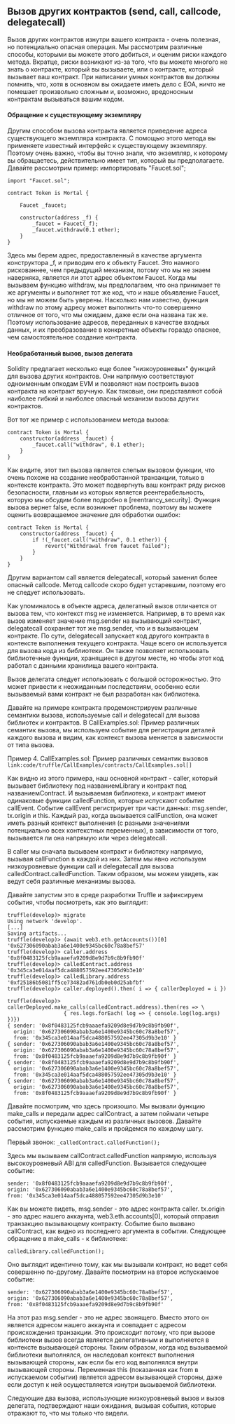 
## Вызов других контрактов (send, call, callcode, delegatecall)

Вызов других контрактов изнутри вашего контракта - очень полезная, но потенциально опасная операция. Мы рассмотрим различные способы, которыми вы можете этого добиться, и оценим риски каждого метода. Вкратце, риски возникают из-за того, что вы можете многого не знать о контракте, который вы вызываете, или о контракте, который вызывает ваш контракт. При написании умных контрактов вы должны помнить, что, хотя в основном вы ожидаете иметь дело с EOA, ничто не помешает произвольно сложным и, возможно, вредоносным контрактам вызываться вашим кодом.


#### Обращение к существующему экземпляру
Другим способом вызова контракта является приведение адреса существующего экземпляра контракта. С помощью этого метода вы применяете известный интерфейс к существующему экземпляру. Поэтому очень важно, чтобы вы точно знали, что экземпляр, к которому вы обращаетесь, действительно имеет тип, который вы предполагаете. Давайте рассмотрим пример:
импортировать "Faucet.sol";

```
import "Faucet.sol";

contract Token is Mortal {

    Faucet _faucet;

    constructor(address _f) {
        _faucet = Faucet(_f);
        _faucet.withdraw(0.1 ether);
    }
}
```

Здесь мы берем адрес, предоставленный в качестве аргумента конструктора _f, и приводим его к объекту Faucet. Это намного рискованнее, чем предыдущий механизм, потому что мы не знаем наверняка, является ли этот адрес объектом Faucet. Когда мы вызываем функцию withdraw, мы предполагаем, что она принимает те же аргументы и выполняет тот же код, что и наше объявление Faucet, но мы не можем быть уверены. Насколько нам известно, функция withdraw по этому адресу может выполнить что-то совершенно отличное от того, что мы ожидаем, даже если она названа так же. Поэтому использование адресов, переданных в качестве входных данных, и их преобразование в конкретные объекты гораздо опаснее, чем самостоятельное создание контракта.

#### Необработанный вызов, вызов делегата
Solidity предлагает несколько еще более "низкоуровневых" функций для вызова других контрактов. Они напрямую соответствуют одноименным опкодам EVM и позволяют нам построить вызов контракта на контракт вручную. Как таковые, они представляют собой наиболее гибкий и наиболее опасный механизм вызова других контрактов.

Вот тот же пример с использованием метода вызова:

```
contract Token is Mortal {
	constructor(address _faucet) {
		_faucet.call("withdraw", 0.1 ether);
	}
}
```

Как видите, этот тип вызова является слепым вызовом функции, что очень похоже на создание необработанной транзакции, только в контексте контракта. Это может подвергнуть ваш контракт ряду рисков безопасности, главным из которых является реентерабельность, которую мы обсудим более подробно в [reentrancy_security]. Функция вызова вернет false, если возникнет проблема, поэтому вы можете оценить возвращаемое значение для обработки ошибок:

```
contract Token is Mortal {
	constructor(address _faucet) {
		if !(_faucet.call("withdraw", 0.1 ether)) {
			revert("Withdrawal from faucet failed");
		}
	}
}
```

Другим вариантом call является delegatecall, который заменил более опасный callcode. Метод callcode скоро будет устаревшим, поэтому его не следует использовать.

Как упоминалось в объекте адреса, делегатный вызов отличается от вызова тем, что контекст msg не изменяется. Например, в то время как вызов изменяет значение msg.sender на вызывающий контракт, delegatecall сохраняет тот же msg.sender, что и в вызывающем контракте. По сути, delegatecall запускает код другого контракта в контексте выполнения текущего контракта. Чаще всего он используется для вызова кода из библиотеки. Он также позволяет использовать библиотечные функции, хранящиеся в другом месте, но чтобы этот код работал с данными хранилища вашего контракта.

Вызов делегата следует использовать с большой осторожностью. Это может привести к неожиданным последствиям, особенно если вызываемый вами контракт не был разработан как библиотека.

Давайте на примере контракта продемонстрируем различные семантики вызова, используемые call и delegatecall для вызова библиотек и контрактов. В CallExamples.sol: Пример различных семантик вызова, мы используем событие для регистрации деталей каждого вызова и видим, как контекст вызова меняется в зависимости от типа вызова.

Пример 4. CallExamples.sol: Пример различных семантик вызовов
`link:code/truffle/CallExamples/contracts/CallExamples.sol[]`

Как видно из этого примера, наш основной контракт - caller, который вызывает библиотеку под названиемLibrary и контракт под названиемContract. И вызываемая библиотека, и контракт имеют одинаковые функции calledFunction, которые испускают событие callEvent. Событие callEvent регистрирует три части данных: msg.sender, tx.origin и this. Каждый раз, когда вызывается callFunction, она может иметь разный контекст выполнения (с разными значениями потенциально всех контекстных переменных), в зависимости от того, вызывается ли она напрямую или через delegatecall.

В caller мы сначала вызываем контракт и библиотеку напрямую, вызывая callFunction в каждой из них. Затем мы явно используем низкоуровневые функции call и delegatecall для вызова calledContract.calledFunction. Таким образом, мы можем увидеть, как ведут себя различные механизмы вызова.

Давайте запустим это в среде разработки Truffle и зафиксируем события, чтобы посмотреть, как это выглядит:

```
truffle(develop)> migrate
Using network 'develop'.
[...]
Saving artifacts...
truffle(develop)> (await web3.eth.getAccounts())[0]
'0x627306090abab3a6e1400e9345bc60c78a8bef57'
truffle(develop)> caller.address
'0x8f0483125fcb9aaaefa9209d8e9d7b9c8b9fb90f'
truffle(develop)> calledContract.address
'0x345ca3e014aaf5dca488057592ee47305d9b3e10'
truffle(develop)> calledLibrary.address
'0xf25186b5081ff5ce73482ad761db0eb0d25abfbf'
truffle(develop)> caller.deployed().then( i => { callerDeployed = i })

truffle(develop)> callerDeployed.make_calls(calledContract.address).then(res => \
                  { res.logs.forEach( log => { console.log(log.args) })})
{ sender: '0x8f0483125fcb9aaaefa9209d8e9d7b9c8b9fb90f',
  origin: '0x627306090abab3a6e1400e9345bc60c78a8bef57',
  from: '0x345ca3e014aaf5dca488057592ee47305d9b3e10' }
{ sender: '0x627306090abab3a6e1400e9345bc60c78a8bef57',
  origin: '0x627306090abab3a6e1400e9345bc60c78a8bef57',
  from: '0x8f0483125fcb9aaaefa9209d8e9d7b9c8b9fb90f' }
{ sender: '0x8f0483125fcb9aaaefa9209d8e9d7b9c8b9fb90f',
  origin: '0x627306090abab3a6e1400e9345bc60c78a8bef57',
  from: '0x345ca3e014aaf5dca488057592ee47305d9b3e10' }
{ sender: '0x627306090abab3a6e1400e9345bc60c78a8bef57',
  origin: '0x627306090abab3a6e1400e9345bc60c78a8bef57',
  from: '0x8f0483125fcb9aaaefa9209d8e9d7b9c8b9fb90f' }
```
 
Давайте посмотрим, что здесь произошло. Мы вызвали функцию make_calls и передали адрес callContract, а затем поймали четыре события, испускаемые каждым из различных вызовов. Давайте рассмотрим функцию make_calls и пройдемся по каждому шагу.

Первый звонок:
`_calledContract.calledFunction();`

Здесь мы вызываем callContract.calledFunction напрямую, используя высокоуровневый ABI для calledFunction. Вызывается следующее событие:

```
sender: '0x8f0483125fcb9aaaefa9209d8e9d7b9c8b9fb90f',
origin: '0x627306090abab3a6e1400e9345bc60c78a8bef57',
from: '0x345ca3e014aaf5dca488057592ee47305d9b3e10'
```

Как вы можете видеть, msg.sender - это адрес контракта caller. tx.origin - это адрес нашего аккаунта, web3.eth.accounts[0], который отправил транзакцию вызывающему контракту. Событие было вызвано callContract, как видно из последнего аргумента в событии.
Следующее обращение в make_calls - к библиотеке:

`calledLibrary.calledFunction();`

Оно выглядит идентично тому, как мы вызывали контракт, но ведет себя совершенно по-другому. Давайте посмотрим на второе испускаемое событие:

```
sender: '0x627306090abab3a6e1400e9345bc60c78a8bef57',
origin: '0x627306090abab3a6e1400e9345bc60c78a8bef57',
from: '0x8f0483125fcb9aaaefa9209d8e9d7b9c8b9fb90f'
```

На этот раз msg.sender - это не адрес звонящего. Вместо этого он является адресом нашего аккаунта и совпадает с адресом происхождения транзакции. Это происходит потому, что при вызове библиотеки вызов всегда является делегативным и выполняется в контексте вызывающей стороны. Таким образом, когда код вызываемой библиотеки выполнялся, он наследовал контекст выполнения вызывающей стороны, как если бы его код выполнялся внутри вызывающей стороны. Переменная this (показанная как from в испускаемом событии) является адресом вызывающей стороны, даже если доступ к ней осуществляется изнутри вызываемой библиотеки.

Следующие два вызова, использующие низкоуровневый вызов и вызов делегата, подтверждают наши ожидания, вызывая события, которые отражают то, что мы только что видели.
